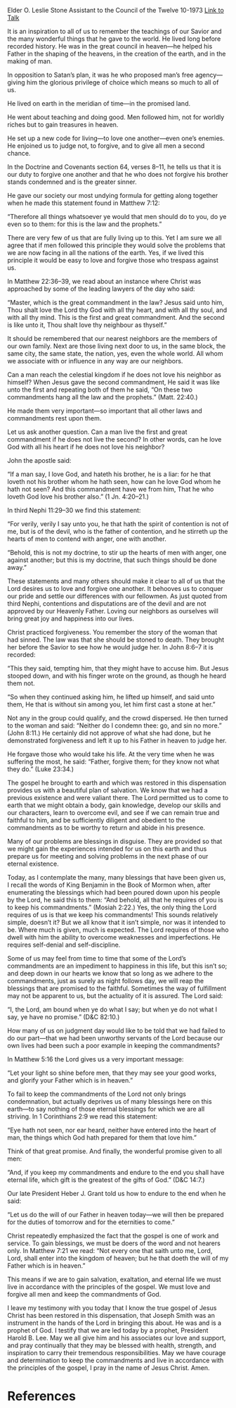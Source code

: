 Elder O. Leslie Stone
Assistant to the Council of the Twelve
10-1973
[Link to Talk](https://www.churchofjesuschrist.org/study/general-conference/1973/10/love-and-forgive-one-another?lang=eng)

It is an inspiration to all of us to remember the teachings of our Savior and the many wonderful things that he gave to the world. He lived long before recorded history. He was in the great council in heaven—he helped his Father in the shaping of the heavens, in the creation of the earth, and in the making of man.

In opposition to Satan’s plan, it was he who proposed man’s free agency—giving him the glorious privilege of choice which means so much to all of us.

He lived on earth in the meridian of time—in the promised land.

He went about teaching and doing good. Men followed him, not for worldly riches but to gain treasures in heaven.

He set up a new code for living—to love one another—even one’s enemies. He enjoined us to judge not, to forgive, and to give all men a second chance.

In the Doctrine and Covenants section 64, verses 8–11, he tells us that it is our duty to forgive one another and that he who does not forgive his brother stands condemned and is the greater sinner.

He gave our society our most undying formula for getting along together when he made this statement found in Matthew 7:12:

“Therefore all things whatsoever ye would that men should do to you, do ye even so to them: for this is the law and the prophets.”

There are very few of us that are fully living up to this. Yet I am sure we all agree that if men followed this principle they would solve the problems that we are now facing in all the nations of the earth. Yes, if we lived this principle it would be easy to love and forgive those who trespass against us.

In Matthew 22:36–39, we read about an instance where Christ was approached by some of the leading lawyers of the day who said:

“Master, which is the great commandment in the law? Jesus said unto him, Thou shalt love the Lord thy God with all thy heart, and with all thy soul, and with all thy mind. This is the first and great commandment. And the second is like unto it, Thou shalt love thy neighbour as thyself.”

It should be remembered that our nearest neighbors are the members of our own family. Next are those living next door to us, in the same block, the same city, the same state, the nation, yes, even the whole world. All whom we associate with or influence in any way are our neighbors.

Can a man reach the celestial kingdom if he does not love his neighbor as himself? When Jesus gave the second commandment, He said it was like unto the first and repeating both of them he said, “On these two commandments hang all the law and the prophets.” (Matt. 22:40.)

He made them very important—so important that all other laws and commandments rest upon them.

Let us ask another question. Can a man live the first and great commandment if he does not live the second? In other words, can he love God with all his heart if he does not love his neighbor?

John the apostle said:

“If a man say, I love God, and hateth his brother, he is a liar: for he that loveth not his brother whom he hath seen, how can he love God whom he hath not seen? And this commandment have we from him, That he who loveth God love his brother also.” (1 Jn. 4:20–21.)

In third Nephi 11:29–30 we find this statement:

“For verily, verily I say unto you, he that hath the spirit of contention is not of me, but is of the devil, who is the father of contention, and he stirreth up the hearts of men to contend with anger, one with another.

“Behold, this is not my doctrine, to stir up the hearts of men with anger, one against another; but this is my doctrine, that such things should be done away.”

These statements and many others should make it clear to all of us that the Lord desires us to love and forgive one another. It behooves us to conquer our pride and settle our differences with our fellowmen. As just quoted from third Nephi, contentions and disputations are of the devil and are not approved by our Heavenly Father. Loving our neighbors as ourselves will bring great joy and happiness into our lives.

Christ practiced forgiveness. You remember the story of the woman that had sinned. The law was that she should be stoned to death. They brought her before the Savior to see how he would judge her. In John 8:6–7 it is recorded:

“This they said, tempting him, that they might have to accuse him. But Jesus stooped down, and with his finger wrote on the ground, as though he heard them not.

“So when they continued asking him, he lifted up himself, and said unto them, He that is without sin among you, let him first cast a stone at her.”

Not any in the group could qualify, and the crowd dispersed. He then turned to the woman and said: “Neither do I condemn thee: go, and sin no more.” (John 8:11.) He certainly did not approve of what she had done, but he demonstrated forgiveness and left it up to his Father in heaven to judge her.

He forgave those who would take his life. At the very time when he was suffering the most, he said: “Father, forgive them; for they know not what they do.” (Luke 23:34.)

The gospel he brought to earth and which was restored in this dispensation provides us with a beautiful plan of salvation. We know that we had a previous existence and were valiant there. The Lord permitted us to come to earth that we might obtain a body, gain knowledge, develop our skills and our characters, learn to overcome evil, and see if we can remain true and faithful to him, and be sufficiently diligent and obedient to the commandments as to be worthy to return and abide in his presence.

Many of our problems are blessings in disguise. They are provided so that we might gain the experiences intended for us on this earth and thus prepare us for meeting and solving problems in the next phase of our eternal existence.

Today, as I contemplate the many, many blessings that have been given us, I recall the words of King Benjamin in the Book of Mormon when, after enumerating the blessings which had been poured down upon his people by the Lord, he said this to them: “And behold, all that he requires of you is to keep his commandments.” (Mosiah 2:22.) Yes, the only thing the Lord requires of us is that we keep his commandments! This sounds relatively simple, doesn’t it? But we all know that it isn’t simple, nor was it intended to be. Where much is given, much is expected. The Lord requires of those who dwell with him the ability to overcome weaknesses and imperfections. He requires self-denial and self-discipline.

Some of us may feel from time to time that some of the Lord’s commandments are an impediment to happiness in this life, but this isn’t so; and deep down in our hearts we know that so long as we adhere to the commandments, just as surely as night follows day, we will reap the blessings that are promised to the faithful. Sometimes the way of fulfillment may not be apparent to us, but the actuality of it is assured. The Lord said:

“I, the Lord, am bound when ye do what I say; but when ye do not what I say, ye have no promise.” (D&C 82:10.)

How many of us on judgment day would like to be told that we had failed to do our part—that we had been unworthy servants of the Lord because our own lives had been such a poor example in keeping the commandments?

In Matthew 5:16 the Lord gives us a very important message:

“Let your light so shine before men, that they may see your good works, and glorify your Father which is in heaven.”

To fail to keep the commandments of the Lord not only brings condemnation, but actually deprives us of many blessings here on this earth—to say nothing of those eternal blessings for which we are all striving. In 1 Corinthians 2:9 we read this statement:

“Eye hath not seen, nor ear heard, neither have entered into the heart of man, the things which God hath prepared for them that love him.”

Think of that great promise. And finally, the wonderful promise given to all men:

“And, if you keep my commandments and endure to the end you shall have eternal life, which gift is the greatest of the gifts of God.” (D&C 14:7.)

Our late President Heber J. Grant told us how to endure to the end when he said:

“Let us do the will of our Father in heaven today—we will then be prepared for the duties of tomorrow and for the eternities to come.”

Christ repeatedly emphasized the fact that the gospel is one of work and service. To gain blessings, we must be doers of the word and not hearers only. In Matthew 7:21 we read: “Not every one that saith unto me, Lord, Lord, shall enter into the kingdom of heaven; but he that doeth the will of my Father which is in heaven.”

This means if we are to gain salvation, exaltation, and eternal life we must live in accordance with the principles of the gospel. We must love and forgive all men and keep the commandments of God.

I leave my testimony with you today that I know the true gospel of Jesus Christ has been restored in this dispensation, that Joseph Smith was an instrument in the hands of the Lord in bringing this about. He was and is a prophet of God. I testify that we are led today by a prophet, President Harold B. Lee. May we all give him and his associates our love and support, and pray continually that they may be blessed with health, strength, and inspiration to carry their tremendous responsibilities. May we have courage and determination to keep the commandments and live in accordance with the principles of the gospel, I pray in the name of Jesus Christ. Amen.

# References
